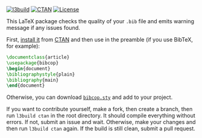 [![l3build](https://github.com/yegor256/bibcop.sty/actions/workflows/l3build.yml/badge.svg)](https://github.com/yegor256/bibcop.sty/actions/workflows/l3build.yml)
[![CTAN](https://img.shields.io/ctan/v/bibcop)](https://ctan.org/pkg/bibcop)
[![License](https://img.shields.io/badge/license-MIT-green.svg)](https://github.com/yegor256/bibcop.sty/blob/master/LICENSE.txt)

This LaTeX package checks the quality of your `.bib` file and
emits warning message if any issues found.

First, [install it](https://en.wikibooks.org/wiki/LaTeX/Installing_Extra_Packages)
from [CTAN](https://ctan.org/pkg/bibcop)
and then use in the preamble (if you use BibTeX, for example):

```tex
\documentclass{article}
\usepackage{bibcop}
\begin{document}
\bibliographystyle{plain}
\bibliography{main}
\end{document}
```

Otherwise, you can download [`bibcop.sty`](https://raw.githubusercontent.com/yegor256/bibcop.sty/gh-pages/bibcop/bibcop.sty) and add to your project.

If you want to contribute yourself, make a fork, then create a branch, 
then run `l3build ctan` in the root directory.
It should compile everything without errors. If not, submit an issue and wait.
Otherwise, make your changes and then run `l3build ctan` again. If the build is
still clean, submit a pull request.
